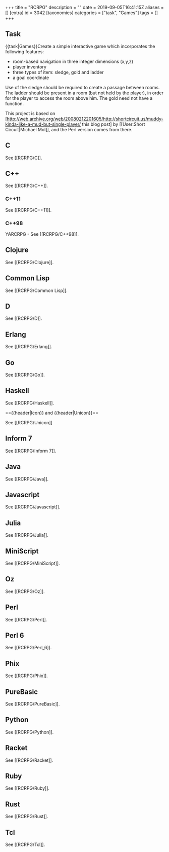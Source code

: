 +++
title = "RCRPG"
description = ""
date = 2019-09-05T16:41:15Z
aliases = []
[extra]
id = 3042
[taxonomies]
categories = ["task", "Games"]
tags = []
+++

## Task

{{task|Games}}Create a simple interactive game which incorporates the following features:

* room-based navigation in three integer dimensions (x,y,z)
* player inventory
* three types of item: sledge, gold and ladder
* a goal coordinate

Use of the sledge should be required to create a passage between rooms.  The ladder should be present in a room (but not held by the player), in order for the player to access the room above him.  The gold need not have a function.

This project is based on [http://web.archive.org/web/20080212201605/http://shortcircuit.us/muddy-kinda-like-a-mud-but-single-player/ this blog post] by [[User:Short Circuit|Michael Mol]], and the Perl version comes from there.


## C


See [[RCRPG/C]].


## C++


See [[RCRPG/C++]].


### C++11


See [[RCRPG/C++11]].


### C++98

YARCRPG - 
See [[RCRPG/C++98]].


## Clojure


See [[RCRPG/Clojure]].


## Common Lisp


See [[RCRPG/Common Lisp]].


## D


See [[RCRPG/D]].


## Erlang


See [[RCRPG/Erlang]].


## Go


See [[RCRPG/Go]].


## Haskell


See [[RCRPG/Haskell]].

=={{header|Icon}} and {{header|Unicon}}==

See [[RCRPG/Unicon]]


## Inform 7


See [[RCRPG/Inform 7]].


## Java


See [[RCRPG/Java]].


## Javascript


See [[RCRPG/Javascript]].


## Julia


See [[RCRPG/Julia]].


## MiniScript


See [[RCRPG/MiniScript]].


## Oz


See [[RCRPG/Oz]].


## Perl


See [[RCRPG/Perl]].


## Perl 6


See [[RCRPG/Perl_6]].


## Phix


See [[RCRPG/Phix]].


## PureBasic


See [[RCRPG/PureBasic]].


## Python


See [[RCRPG/Python]].


## Racket


See [[RCRPG/Racket]].


## Ruby


See [[RCRPG/Ruby]].


## Rust


See [[RCRPG/Rust]].


## Tcl


See [[RCRPG/Tcl]].

